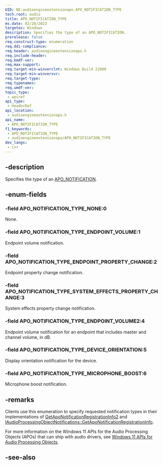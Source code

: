 ```yaml
---
UID: NE:audioengineextensionapo.APO_NOTIFICATION_TYPE
tech.root: audio
title: APO_NOTIFICATION_TYPE
ms.date: 02/28/2023
targetos: Windows
description: Specifies the type of an APO_NOTIFICATION.
prerelease: false
req.construct-type: enumeration
req.ddi-compliance: 
req.header: audioengineextensionapo.h
req.include-header: 
req.kmdf-ver: 
req.max-support: 
req.target-min-winverclnt: Windows Build 22000
req.target-min-winversvr: 
req.target-type: 
req.typenames: 
req.umdf-ver: 
topic_type:
 - apiref
api_type:
 - HeaderDef
api_location:
 - audioengineextensionapo.h
api_name:
 - APO_NOTIFICATION_TYPE
f1_keywords:
 - APO_NOTIFICATION_TYPE
 - audioengineextensionapo/APO_NOTIFICATION_TYPE
dev_langs:
 - c++
---
```


## -description

Specifies the type of an [APO_NOTIFICATION](ns-audioengineextensionapo-apo_notification.md).

## -enum-fields

### -field APO_NOTIFICATION_TYPE_NONE:0

None.

### -field APO_NOTIFICATION_TYPE_ENDPOINT_VOLUME:1

Endpoint volume notification.

### -field APO_NOTIFICATION_TYPE_ENDPOINT_PROPERTY_CHANGE:2

Endpoint property change notification.

### -field APO_NOTIFICATION_TYPE_SYSTEM_EFFECTS_PROPERTY_CHANGE:3

System effects property change notification.

### -field APO_NOTIFICATION_TYPE_ENDPOINT_VOLUME2:4

Endpoint volume notification for an endpoint that includes master and channel volume, in dB.

### -field APO_NOTIFICATION_TYPE_DEVICE_ORIENTATION:5

Display orientation notification for the device.

### -field APO_NOTIFICATION_TYPE_MICROPHONE_BOOST:6

Microphone boost notification.

## -remarks

Clients use this enumeration to specify requested notification types in their implementations of [GetApoNotificationRegistrationInfo2](./nf-audioengineextensionapo-iaudioprocessingobjectnotifications2-getaponotificationregistrationinfo2.md) and [IAudioProcessingObjectNotifications::GetApoNotificationRegistrationInfo](./nf-iaudioprocessingobjectnotifications-getaponotificationregistrationinfo.md).

For more information on the Windows 11 APIs for the Audio Processing Objects (APOs) that can ship with audio drivers, see [Windows 11 APIs for Audio Processing Objects](/windows-hardware/drivers/audio/windows-11-apis-for-audio-processing-objects).

## -see-also

